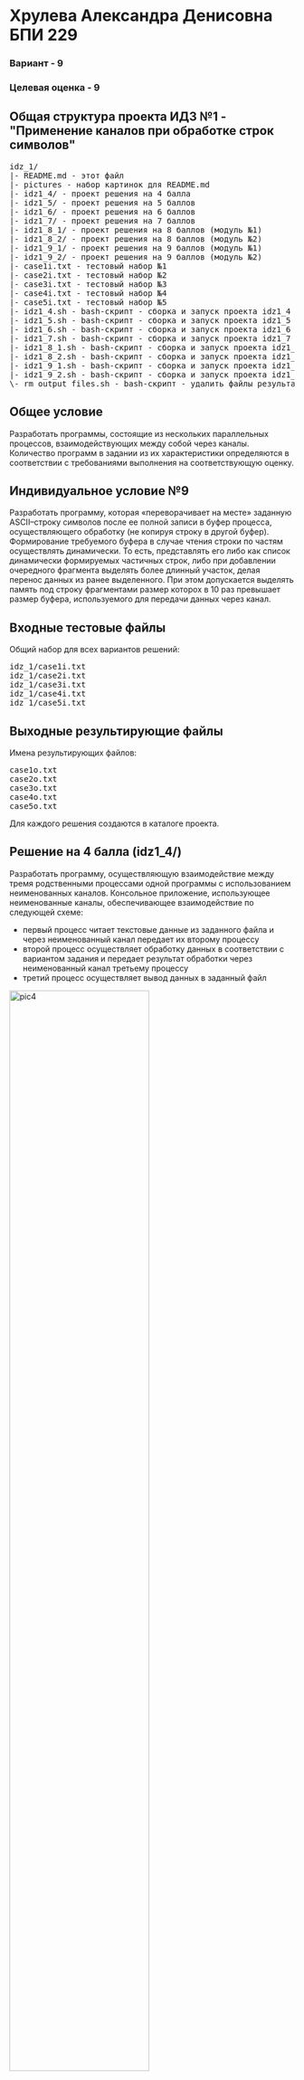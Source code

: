 # Хрулева Александра Денисовна БПИ 229

### Вариант - 9

### Целевая оценка - 9

## Общая структура проекта ИДЗ №1 - "Применение каналов при обработке строк символов"
<pre>
idz_1/
|- README.md - этот файл
|- pictures - набор картинок для README.md
|- idz1_4/ - проект решения на 4 балла
|- idz1_5/ - проект решения на 5 баллов
|- idz1_6/ - проект решения на 6 баллов
|- idz1_7/ - проект решения на 7 баллов
|- idz1_8_1/ - проект решения на 8 баллов (модуль №1)
|- idz1_8_2/ - проект решения на 8 баллов (модуль №2)
|- idz1_9_1/ - проект решения на 9 баллов (модуль №1)
|- idz1_9_2/ - проект решения на 9 баллов (модуль №2)
|- case1i.txt - тестовый набор №1
|- case2i.txt - тестовый набор №2
|- case3i.txt - тестовый набор №3
|- case4i.txt - тестовый набор №4
|- case5i.txt - тестовый набор №5
|- idz1_4.sh - bash-скрипт - сборка и запуск проекта idz1_4
|- idz1_5.sh - bash-скрипт - сборка и запуск проекта idz1_5
|- idz1_6.sh - bash-скрипт - сборка и запуск проекта idz1_6
|- idz1_7.sh - bash-скрипт - сборка и запуск проекта idz1_7
|- idz1_8_1.sh - bash-скрипт - сборка и запуск проекта idz1_8_1
|- idz1_8_2.sh - bash-скрипт - сборка и запуск проекта idz1_8_2
|- idz1_9_1.sh - bash-скрипт - сборка и запуск проекта idz1_9_1
|- idz1_9_2.sh - bash-скрипт - сборка и запуск проекта idz1_9_2
\- rm_output_files.sh - bash-скрипт - удалить файлы результатов по маске "case?o.txt"
</pre>

## Общее условие
Разработать программы, состоящие из нескольких параллельных процессов, взаимодействующих между собой через каналы. Количество программ в задании из их характеристики определяются в соответствии с требованиями выполнения на соответствующую оценку.

## Индивидуальное условие №9
Разработать программу, которая «переворачивает на месте» заданную ASCII–строку символов после ее полной записи в буфер процесса, осуществляющего обработку (не копируя строку в другой буфер). Формирование требуемого буфера в случае чтения строки по частям осуществлять динамически. То есть, представлять его либо как список динамически формируемых частичных строк, либо при добавлении очередного фрагмента выделять более длинный участок, делая перенос данных из ранее выделенного. При этом допускается выделять память под строку фрагментами размер которох в 10 раз превышает размер буфера, используемого для передачи данных через канал.

## Входные тестовые файлы
Общий набор для всех вариантов решений:
<pre>
idz_1/case1i.txt
idz_1/case2i.txt
idz_1/case3i.txt
idz_1/case4i.txt
idz_1/case5i.txt
</pre>

## Выходные результирующие файлы
Имена результирующих файлов:
<pre>
case1o.txt
case2o.txt
case3o.txt
case4o.txt
case5o.txt
</pre>
Для каждого решения создаются в каталоге проекта.

## Решение на 4 балла (idz1_4/)
Разработать программу, осуществляющую взаимодействие между тремя родственными процессами одной программы с использованием неименованных каналов.
Консольное приложение, использующее неименованные каналы, обеспечивающее взаимодействие по следующей схеме:
- первый процесс читает текстовые данные из заданного файла и через неименованный канал передает их второму процессу 
- второй процесс осуществляет обработку данных в соответствии с вариантом задания и передает результат обработки через неименованный канал третьему процессу 
- третий процесс осуществляет вывод данных в заданный файл

<img src="pictures/pic4.png" alt="pic4" width="70%">

Командная строка:
<pre>
idz1_4 -i input_file_name -o output_file_name
</pre>

## Решение на 5 баллов (idz1_5/)
Разработать программу, в которой взаимодействие между тремя родственными процессами одной программы осуществляется через именованные каналы. 
Консольное приложение, использующее именованные каналы, обеспечивающее взаимодействие по следующей схеме:
- первый процесс читает текстовые данные из заданного файла и через именованный канал передает их второму процессу 
- второй процесс осуществляет обработку данных в соответствии с заданием и передает результат обработки через именованный канал третьему процессу 
- третий процесс осуществляет вывод данных в заданный файл

<img src="pictures/pic5.png" alt="pic5" width="70%">

Командная строка:
<pre>
idz1_5 -i input_file_name -o output_file_name
</pre>

## Решение на 6 баллов (idz1_6/)
Разработать программу, которая осуществляет взаимодействие между двумя родственными процессами одной программы с использованием неименованных каналов.
Консольное приложение, использующее неименованные каналы, обеспечивающее взаимодействие по следующей схеме:
- первый процесс читает текстовые данные из заданного файла и через неименованный канал передает их второму процессу 
- второй процесс осуществляет обработку данных в соответствии с заданием и передает результат обработки через неименованный канал обратно первому процессу 
- первый процесс осуществляет вывод данных в заданный файл

<img src="pictures/pic6.png" alt="pic6" width="70%">

Командная строка:
<pre>
idz1_6 -i input_file_name -o output_file_name
</pre>

## Решение на 7 баллов (idz1_7/)
Разработать программу, которая осуществляет взаимодействие между двумя родственными процессами одной программы с использованием именованных каналов.
Консольное приложение, использующее именованные каналы, обеспечивающее взаимодействие по следующей схеме:
- первый процесс читает текстовые данные из заданного файла и через именованный канал передает их второму процессу
- второй процесс осуществляет обработку данных в соответствии с заданием и передает результат обработки через именованный канал обратно первому процессу
- первый процесс осуществляет вывод данных в заданный файл

<img src="pictures/pic7.png" alt="pic7" width="70%">

Командная строка:
<pre>
idz1_7 -i input_file_name -o output_file_name
</pre>

## Решение на 8 баллов (idz1_8_1/ + idz1_8_2/)
Разработать программный продукт, в котором осуществляется взаимодействие между двумя независимыми процессами разных программ с использованием именованных каналов.
Консольное приложение, использующее именованные каналы, обеспечивающее взаимодействие по следующей схеме:
- первый процесс читает текстовые данные из заданного файла и через именованный канал передает их второму процессу 
- второй процесс осуществляет обработку данных в соответствии с заданием и передает результат обработки через именованный канал обратно первому процессу 
- первый процесс осуществляет вывод данных в заданный файл

<img src="pictures/pic8.png" alt="pic8" width="70%">

Командная строка:
<pre>
idz1_8_1 -i input_file_name -o output_file_name
idz1_8_2
</pre>

## Решение на 9 баллов (idz1_9_1/ + idz1_9_2/)
Разработать программный продукт, в котором осуществляется взаимодействие между двумя независимыми процессами разных программ с использованием именованных каналов. Обмен данными ведется за счет многократной передачи текста через ограниченные по размеру буферы.
Консольное приложение, использующее именованные каналы, обеспечивающее взаимодействие по следующей схеме:
- первый процесс читает ограниченную порцию текстовых данных из заданного файла и через именованный канал передает их второму процессу
- второй процесс осуществляет обработку части данных в соответствии с заданием и при необходимости передает результат обработки (если он при этом сформировался) через именованный канал обратно первому процессу или получает от него следующую порцию
- первый процесс осуществляет вывод результата в заданный файл или сразу, или по частям в зависимости от условия задачи и размера буфера, используемого для пересылки данных
  
<img src="pictures/pic9.png" alt="pic9" width="70%">

Командная строка:
<pre>
idz1_9_1 -i input_file_name -o output_file_name
idz1_9_2
</pre>
